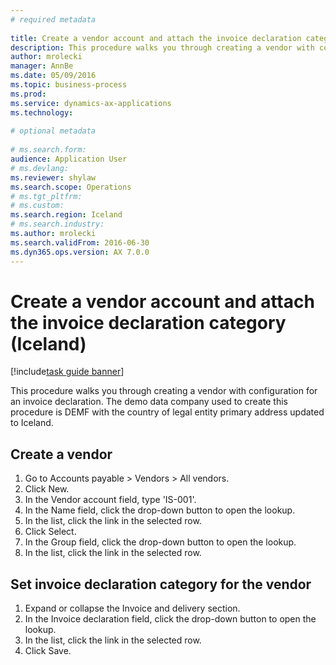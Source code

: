 ```yaml
--- 
# required metadata 
 
title: Create a vendor account and attach the invoice declaration category (Iceland)
description: This procedure walks you through creating a vendor with configuration for an invoice declaration. 
author: mrolecki
manager: AnnBe 
ms.date: 05/09/2016
ms.topic: business-process 
ms.prod:  
ms.service: dynamics-ax-applications 
ms.technology:  
 
# optional metadata 
 
# ms.search.form:   
audience: Application User 
# ms.devlang:  
ms.reviewer: shylaw
ms.search.scope: Operations 
# ms.tgt_pltfrm:  
# ms.custom:  
ms.search.region: Iceland
# ms.search.industry: 
ms.author: mrolecki
ms.search.validFrom: 2016-06-30 
ms.dyn365.ops.version: AX 7.0.0 
---
```

# Create a vendor account and attach the invoice declaration category (Iceland)

[!include[task guide banner](../../includes/task-guide-banner.md)]

This procedure walks you through creating a vendor with configuration for an invoice declaration. The demo data company used to create this procedure is DEMF with the country of legal entity primary address updated to Iceland.


## Create a vendor
1. Go to Accounts payable > Vendors > All vendors.
2. Click New.
3. In the Vendor account field, type 'IS-001'.
4. In the Name field, click the drop-down button to open the lookup.
5. In the list, click the link in the selected row.
6. Click Select.
7. In the Group field, click the drop-down button to open the lookup.
8. In the list, click the link in the selected row.

## Set invoice declaration category for the vendor
1. Expand or collapse the Invoice and delivery section.
2. In the Invoice declaration field, click the drop-down button to open the lookup.
3. In the list, click the link in the selected row.
4. Click Save.


